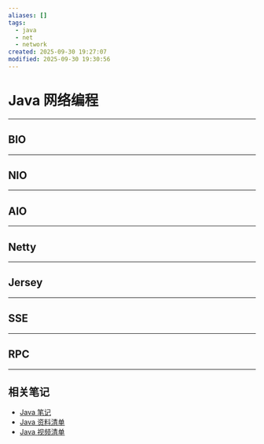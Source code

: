 ```yaml
---
aliases: []
tags:
  - java
  - net
  - network
created: 2025-09-30 19:27:07
modified: 2025-09-30 19:30:56
---
```


# Java 网络编程

---

## BIO

---

## NIO

---

## AIO

---

## Netty

---

## Jersey

---

## SSE

---

## RPC

---

## 相关笔记

* [Java 笔记](Java_Note.md)
* [Java 资料清单](Java_Material.md)
* [Java 视频清单](Java_Videos.md)